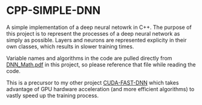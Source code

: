 # CPP-SIMPLE-DNN
A simple implementation of a deep neural netowrk in C++. The purpose of this project is to represent the processes of a deep neural network as simply as possible. Layers and neurons are represented explicity in their own classes, which results in slower training times. 

Variable names and algorithms in the code are pulled directly from [DNN_Math.pdf](https://github.com/GabeMillikan/CPP-SIMPLE-DNN/blob/main/DNN_Math.pdf) in this project, so please reference that file while reading the code.

This is a precursor to my other project [CUDA-FAST-DNN](https://github.com/GabeMillikan/CUDA-FAST-DNN) which takes advantage of GPU hardware acceleration (and more efficient algorithms) to vastly speed up the training process.
